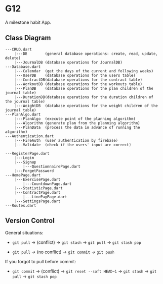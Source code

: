 # G12

A milestone habit App.

## Class Diagram

```
---CRUD.dart 
    |---DB        (general database operations: create, read, update, delete)
    |---JournalDB (database operations for JournalDB)
---Database.dart
    |---Calendar  (get the days of the current and following weeks)
    |---UserDB    (database operations for the users table)
    |---ContractDB(database operations for the contract table)
    |---WorkoutDB (database operations for the workouts table)
    |---PlanDB    (database operations for the plan children of the journal table)
    |---DurationDB(database operations for the duration children of the journal table)
    |---WeightDB  (database operations for the weight children of the journal table)
---PlanAlgo.dart
    |---PlanAlgo  (execute point of the planning algorithm)
    |---Algorithm (generate plan from the planning algorithm)    
    |---PlanData  (process the data in advance of running the algorithm)
---Authentication.dart
    |---FireAuth  (user authentication by firebase)
    |---Validate  (check if the users' input are correct)
```

```
---RegisterPage.dart
    |---Login
    |---Signup
        |---QuestionnairePage.dart
    |---ForgetPassword
---HomePage.dart
    |---ExercisePage.dart
        |---CountdownPage.dart
    |---StatisticPage.dart
    |---ContractPage.dart
        |---LinePayPage.dart
    |---SettingsPage.dart
---Routes.dart
```

## Version Control

General situations:

- `git pull` → (conflict) → `git stash` → `git pull` → `git stash pop`

- `git pull` → (no conflict) → `git commit` → `git push`

If you forgot to pull before commit: 

- `git commit` → (conflict) → `git reset --soft HEAD~1` → `git stash` → `git pull` → `git stash pop`

